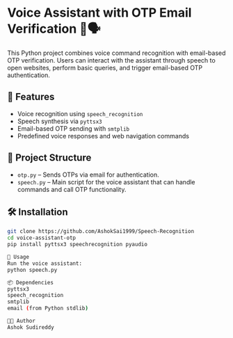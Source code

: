 # Voice Assistant with OTP Email Verification 🔐🗣️

This Python project combines voice command recognition with email-based OTP verification. Users can interact with the assistant through speech to open websites, perform basic queries, and trigger email-based OTP authentication.

## 🔧 Features

- Voice recognition using `speech_recognition`
- Speech synthesis via `pyttsx3`
- Email-based OTP sending with `smtplib`
- Predefined voice responses and web navigation commands

## 📂 Project Structure

- `otp.py` – Sends OTPs via email for authentication.
- `speech.py` – Main script for the voice assistant that can handle commands and call OTP functionality.

## 🛠️ Installation

```bash
git clone https://github.com/AshokSai1999/Speech-Recognition
cd voice-assistant-otp
pip install pyttsx3 speechrecognition pyaudio

🚀 Usage
Run the voice assistant:
python speech.py

📦 Dependencies
pyttsx3
speech_recognition
smtplib
email (from Python stdlib)

👨‍💻 Author
Ashok Sudireddy

